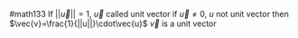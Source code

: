 #math133 
If $||\vec{u}||=1$, $\vec{u}$ called unit vector
if $\vec{u}\neq 0$, $u$ not unit vector then $\vec{v}=\frac{1}{||u||}\cdot\vec{u}$
$\vec{v}$ is a unit vector